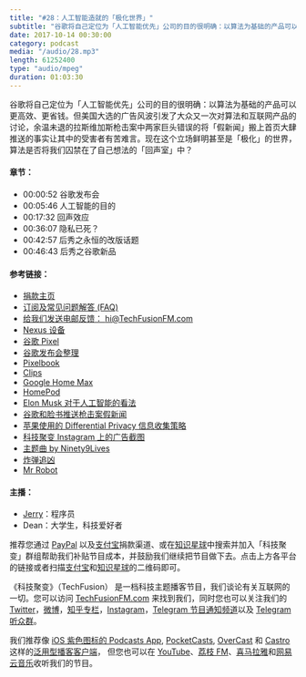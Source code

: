 ```yaml
---
title: "#28：人工智能造就的「极化世界」"
subtitle: "谷歌将自己定位为「人工智能优先」公司的目的很明确：以算法为基础的产品可以更高效、更省钱。但美国大选的广告风波引发了大众又一次对算法和互联网产品的讨论，余温未退的拉斯维加斯枪击案中两家巨头错误的将「假新闻」搬上首页大肆推送的事实让其中的受害者有苦难言。现在这个立场鲜明甚至是「极化」的世界，算法是否将我们囚禁在了自己想法的「回声室」中？"
date: 2017-10-14 00:30:00
category: podcast
media: "/audio/28.mp3"
length: 61252400 
type: "audio/mpeg"
duration: 01:03:30
---
```


谷歌将自己定位为「人工智能优先」公司的目的很明确：以算法为基础的产品可以更高效、更省钱。但美国大选的广告风波引发了大众又一次对算法和互联网产品的讨论，余温未退的拉斯维加斯枪击案中两家巨头错误的将「假新闻」搬上首页大肆推送的事实让其中的受害者有苦难言。现在这个立场鲜明甚至是「极化」的世界，算法是否将我们囚禁在了自己想法的「回声室」中？

#### 章节：
- 00:00:52 谷歌发布会
- 00:05:46 人工智能的目的
- 00:17:32 回声效应
- 00:36:07 隐私已死？
- 00:42:57 后秀之永恒的改版话题
- 00:46:43 后秀之谷歌新品


#### 参考链接：
- [捐款主页](https://techfusionfm.com/donate)
- [订阅及常见问题解答 (FAQ)](https://techfusionfm.com/faq)
- [给我们发送电邮反馈： hi@TechFusionFM.com](mailto:hi@techfusionfm.com)
- [Nexus 设备](https://www.google.com/nexus/)
- [谷歌 Pixel](https://store.google.com/product/pixel_phone)
- [谷歌发布会整理](https://www.theverge.com/2017/10/4/16403272/google-event-2017-news-recap-pixel-2-clips-home-pixelbook)
- [Pixelbook](https://store.google.com/product/google_pixelbook)
- [Clips](https://store.google.com/product/google_clips)
- [Google Home Max](https://store.google.com/product/google_home_max)
- [HomePod](https://www.apple.com/homepod/)
- [Elon Musk 对于人工智能的看法](https://www.cnbc.com/2017/09/04/elon-musk-says-global-race-for-ai-will-be-most-likely-cause-of-ww3.html)
- [谷歌和脸书推送枪击案假新闻](https://www.theguardian.com/us-news/2017/oct/02/las-vegas-shooting-facebook-google-fake-news-shooter)
- [苹果使用的 Differential Privacy 信息收集策略](https://en.wikipedia.org/wiki/Differential_privacy)
- [科技聚变 Instagram 上的广告截图](https://www.instagram.com/p/BYvl2cTnoXN/)
- [主题曲 by Ninety9Lives](http://99l.tv/BleedingThroughYU)
- [炸弹追凶](https://en.wikipedia.org/wiki/Manhunt:_Unabomber)
- [Mr Robot](https://en.wikipedia.org/wiki/Mr._Robot)

#### 主播：
- [Jerry](https://twitter.com/jerryfzhang)：程序员
- Dean：大学生，科技爱好者

推荐您通过 [PayPal](https://paypal.me/techfusionfm/5) 以及[支付宝](HTTPS://QR.ALIPAY.COM/FKX09288AJOENI0MVZXM12)捐款渠道、或在[知识星球](https://www.xiaomiquan.com)中搜索并加入「科技聚变」群组帮助我们补贴节目成本，并鼓励我们继续把节目做下去。点击上方各平台的链接或者扫描[支付宝](https://techfusionfm.com/images/QR.JPG)和[知识星球](https://t.zsxq.com/IEmEM3f)的二维码即可。

《科技聚变》（TechFusion） 是一档科技主题播客节目，我们谈论有关互联网的一切。您可以访问 [TechFusionFM.com](https://TechFusionFM.com) 来找到我们，同时您也可以关注我们的 [Twitter](http://twitter.com/TechFusionFM)，[微博](http://weibo.com/TechFusionFM)，[知乎专栏](https://zhuanlan.zhihu.com/TechFusion)，[Instagram](http://instagram.com/TechFusionFM)，[Telegram 节目通知频道](https://t.me/TechFusionFM)以及 [Telegram 听众群](https://t.me/TechFusionChat)。

我们推荐像 [iOS 紫色图标的 Podcasts App](https://itunes.apple.com/cn/podcast/id1202658654), [PocketCasts](http://pca.st/podcast/28fcd200-cc7c-0134-10da-25324e2a541d), [OverCast](https://overcast.fm) 和 [Castro](http://supertop.co/castro/) 这样的[泛用型播客客户端](https://techfusionfm.com/faq)， 但您也可以在 [YouTube](https://www.youtube.com/channel/UC6uvHf21Tjm5lepw6P2Ki-Q)、[荔枝 FM](https://www.lizhi.fm/1494013/)、[喜马拉雅](http://www.ximalaya.com/72456289/album/6648521)和[网易云音乐](http://music.163.com/#/djradio?id=347498120)收听我们的节目。